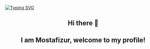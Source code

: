 [![Typing SVG](https://readme-typing-svg.herokuapp.com?multiline=true&width=500&lines=Full-Stack+Web+Developer.++++++++++)](https://git.io/typing-svg)

<h2 align="center">Hi there 👋 </h2>
<h2 align="center">I am Mostafizur, welcome to my profile!</h2>


<!--
**moscuet/moscuet** is a ✨ _special_ ✨ repository because its `README.md` (this file) appears on your GitHub profile.

Here are some ideas to get you started:

- 🔭 I’m currently working on ...
- 🌱 I’m currently learning ...
- 👯 I’m looking to collaborate on ...
- 🤔 I’m looking for help with ...
- 💬 Ask me about ...
- 📫 How to reach me: ...
- 😄 Pronouns: ...
- ⚡ Fun fact: ...
-->
